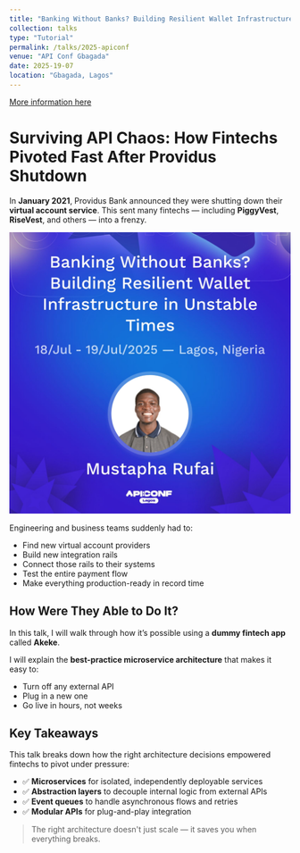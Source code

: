 ```yaml
---
title: "Banking Without Banks? Building Resilient Wallet Infrastructure in Unstable Times"
collection: talks
type: "Tutorial"
permalink: /talks/2025-apiconf
venue: "API Conf Gbagada"
date: 2025-19-07
location: "Gbagada, Lagos"
---
```


[More information here](https://sessionize.com/s/mustapha-rufai/banking-without-banks-building-resilient-wallet-in/140912)

# Surviving API Chaos: How Fintechs Pivoted Fast After Providus Shutdown



In **January 2021**, Providus Bank announced they were shutting down their **virtual account service**. This sent many fintechs — including **PiggyVest**, **RiseVest**, and others — into a frenzy.

![Poster](../images/banking_without_banks.jpeg)

Engineering and business teams suddenly had to:
- Find new virtual account providers
- Build new integration rails
- Connect those rails to their systems
- Test the entire payment flow
- Make everything production-ready in record time

## How Were They Able to Do It?

In this talk, I will walk through how it’s possible using a **dummy fintech app** called **Akeke**.

I will explain the **best-practice microservice architecture** that makes it easy to:
- Turn off any external API
- Plug in a new one
- Go live in hours, not weeks

## Key Takeaways

This talk breaks down how the right architecture decisions empowered fintechs to pivot under pressure:
- ✅ **Microservices** for isolated, independently deployable services  
- ✅ **Abstraction layers** to decouple internal logic from external APIs  
- ✅ **Event queues** to handle asynchronous flows and retries  
- ✅ **Modular APIs** for plug-and-play integration

> The right architecture doesn't just scale — it saves you when everything breaks.
